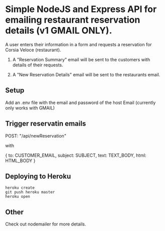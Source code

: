 # Simple NodeJS and Express API for emailing restaurant reservation details (v1 GMAIL ONLY).

A user enters their information in a form and requests a reservation for Corsia Veloce (restaurant).

1.  A "Reservation Summary" email will be sent to the customers with details of their requests.

2.  A "New Reservation Details" email will be sent to the restaurants email.

## Setup

Add an .env file with the email and password of the host Email (currently only works with GMAIL)

## Trigger reservatin emails

POST: "/api/newReservation"

with

{
to: CUSTOMER_EMAIL,
subject: SUBJECT,
text: TEXT_BODY,
html: HTML_BODY
}

## Deploying to Heroku

```
heroku create
git push heroku master
heroku open
```

## Other

Check out nodemailer for more details.
